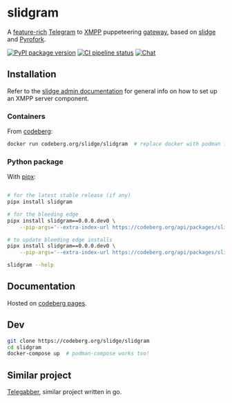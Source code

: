 # slidgram

A
[feature-rich](https://slidge.im/docs/slidgram/main/features.html)
[Telegram](https://telegram.org) to
[XMPP](https://xmpp.org/) puppeteering
[gateway](https://xmpp.org/extensions/xep-0100.html), based on
[slidge](https://slidge.im) and
[Pyrofork](https://pyrofork.mayuri.my.id/main/).

[![PyPI package version](https://badge.fury.io/py/slidgram.svg)](https://pypi.org/project/slidgram/)
[![CI pipeline status](https://ci.codeberg.org/api/badges/14064/status.svg)](https://ci.codeberg.org/repos/14064)
[![Chat](https://conference.nicoco.fr:5281/muc_badge/slidge@conference.nicoco.fr)](https://conference.nicoco.fr:5281/muc_log/slidge/)

## Installation

Refer to the [slidge admin documentation](https://slidge.im/docs/slidge/main/admin/)
for general info on how to set up an XMPP server component.

### Containers

From [codeberg](https://codeberg.org/slidge/-/packages/container/slidgram):

```sh
docker run codeberg.org/slidge/slidgram  # replace docker with podman for extra coolness
```

### Python package

With [pipx](https://pypa.github.io/pipx/):

```sh

# for the latest stable release (if any)
pipx install slidgram

# for the bleeding edge
pipx install slidgram==0.0.0.dev0 \
    --pip-args='--extra-index-url https://codeberg.org/api/packages/slidge/pypi/simple/'

# to update bleeding edge installs
pipx install slidgram==0.0.0.dev0 \
    --pip-args='--extra-index-url https://codeberg.org/api/packages/slidge/pypi/simple/' --force

slidgram --help
```

## Documentation

Hosted on [codeberg pages](https://slidge.im/docs/slidgram/main/).

## Dev

```sh
git clone https://codeberg.org/slidge/slidgram
cd slidgram
docker-compose up  # podman-compose works too!
```

## Similar project

[Telegabber](https://dev.narayana.im/narayana/telegabber/), similar project written in go.
